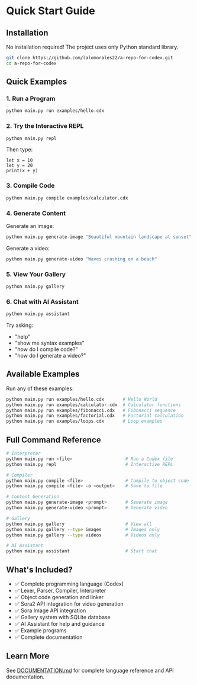 # Quick Start Guide

## Installation

No installation required! The project uses only Python standard library.

```bash
git clone https://github.com/lalomorales22/a-repo-for-codex.git
cd a-repo-for-codex
```

## Quick Examples

### 1. Run a Program
```bash
python main.py run examples/hello.cdx
```

### 2. Try the Interactive REPL
```bash
python main.py repl
```

Then type:
```codex
let x = 10
let y = 20
print(x + y)
```

### 3. Compile Code
```bash
python main.py compile examples/calculator.cdx
```

### 4. Generate Content

Generate an image:
```bash
python main.py generate-image "Beautiful mountain landscape at sunset"
```

Generate a video:
```bash
python main.py generate-video "Waves crashing on a beach"
```

### 5. View Your Gallery
```bash
python main.py gallery
```

### 6. Chat with AI Assistant
```bash
python main.py assistant
```

Try asking:
- "help"
- "show me syntax examples"
- "how do I compile code?"
- "how do I generate a video?"

## Available Examples

Run any of these examples:

```bash
python main.py run examples/hello.cdx       # Hello World
python main.py run examples/calculator.cdx  # Calculator functions
python main.py run examples/fibonacci.cdx   # Fibonacci sequence
python main.py run examples/factorial.cdx   # Factorial calculation
python main.py run examples/loops.cdx       # Loop examples
```

## Full Command Reference

```bash
# Interpreter
python main.py run <file>                    # Run a Codex file
python main.py repl                          # Interactive REPL

# Compiler
python main.py compile <file>                # Compile to object code
python main.py compile <file> -o <output>    # Save to file

# Content Generation
python main.py generate-image <prompt>       # Generate image
python main.py generate-video <prompt>       # Generate video

# Gallery
python main.py gallery                       # View all
python main.py gallery --type images         # Images only
python main.py gallery --type videos         # Videos only

# AI Assistant
python main.py assistant                     # Start chat
```

## What's Included?

- ✅ Complete programming language (Codex)
- ✅ Lexer, Parser, Compiler, Interpreter
- ✅ Object code generation and linker
- ✅ Sora2 API integration for video generation
- ✅ Sora Image API integration
- ✅ Gallery system with SQLite database
- ✅ AI Assistant for help and guidance
- ✅ Example programs
- ✅ Complete documentation

## Learn More

See [DOCUMENTATION.md](DOCUMENTATION.md) for complete language reference and API documentation.
